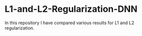 # L1-and-L2-Regularization-DNN
In this repository I have compared various results for L1 and L2 regularization.
